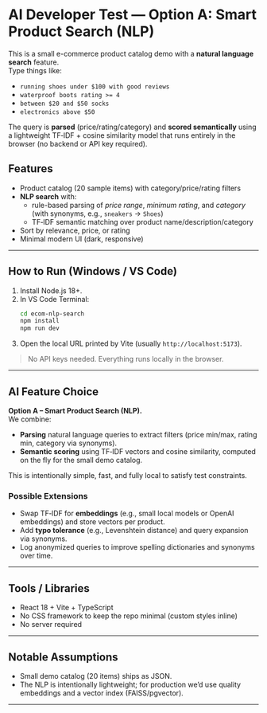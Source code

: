 # AI Developer Test — Option A: Smart Product Search (NLP)

This is a small e-commerce product catalog demo with a **natural language search** feature.  
Type things like:

- `running shoes under $100 with good reviews`
- `waterproof boots rating >= 4`
- `between $20 and $50 socks`
- `electronics above $50`

The query is **parsed** (price/rating/category) and **scored semantically** using a lightweight TF‑IDF + cosine similarity model that runs entirely in the browser (no backend or API key required).

## Features
- Product catalog (20 sample items) with category/price/rating filters
- **NLP search** with:
  - rule-based parsing of *price range*, *minimum rating*, and *category* (with synonyms, e.g., `sneakers` → `Shoes`)
  - TF‑IDF semantic matching over product name/description/category
- Sort by relevance, price, or rating
- Minimal modern UI (dark, responsive)

---

## How to Run (Windows / VS Code)

1. Install Node.js 18+.
2. In VS Code Terminal:
   ```bash
   cd ecom-nlp-search
   npm install
   npm run dev
   ```
3. Open the local URL printed by Vite (usually `http://localhost:5173`).

> No API keys needed. Everything runs locally in the browser.

---

## AI Feature Choice
**Option A – Smart Product Search (NLP).**  
We combine:
- **Parsing** natural language queries to extract filters (price min/max, rating min, category via synonyms).
- **Semantic scoring** using TF‑IDF vectors and cosine similarity, computed on the fly for the small demo catalog.

This is intentionally simple, fast, and fully local to satisfy test constraints.

### Possible Extensions
- Swap TF‑IDF for **embeddings** (e.g., small local models or OpenAI embeddings) and store vectors per product.  
- Add **typo tolerance** (e.g., Levenshtein distance) and query expansion via synonyms.  
- Log anonymized queries to improve spelling dictionaries and synonyms over time.

---

## Tools / Libraries
- React 18 + Vite + TypeScript
- No CSS framework to keep the repo minimal (custom styles inline)
- No server required

---

## Notable Assumptions
- Small demo catalog (20 items) ships as JSON.
- The NLP is intentionally lightweight; for production we’d use quality embeddings and a vector index (FAISS/pgvector).

---
